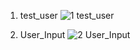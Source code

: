 1. test_user
![1 test_user](https://github.com/user-attachments/assets/ce1f09d4-d7a5-470a-9aa1-39513da5f71a)

2. User_Input
![2 User_Input](https://github.com/user-attachments/assets/a80dcacf-3a22-479a-9932-08e1724b52c1)

